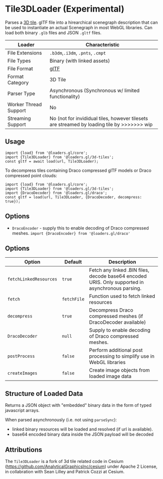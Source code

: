 # Tile3DLoader (Experimental)

Parses a [3D tile](https://github.com/AnalyticalGraphicsInc/3d-tiles). glTF file into a hirearchical scenegraph description that can be used to instantiate an actual Scenegraph in most WebGL libraries. Can load both binary `.glb` files and JSON `.gltf` files.

| Loader                | Characteristic                                                                                                 |
| --------------------- | -------------------------------------------------------------------------------------------------------------- |
| File Extensions       | `.b3dm`,`.i3dm`, `.pnts`, `.cmpt`                                                                              |
| File Types            | Binary (with linked assets)                                                                                    |
| File Format           | [glTF](https://github.com/AnalyticalGraphicsInc/3d-tiles/tree/master/specification#tile-format-specifications) |
| Format Category       | 3D Tile                                                                                                        |
| Parser Type           | Asynchronous (Synchronous w/ limited functionality)                                                            |
| Worker Thread Support | No                                                                                                             |
| Streaming Support     | No (not for invididual tiles, however tilesets are streamed by loading tile by >>>>>>> wip                     |

## Usage

```
import {load} from '@loaders.gl/core';
import {Tile3DLoader} from '@loaders.gl/3d-tiles';
const gltf = await load(url, Tile3DLoader);
```

To decompress tiles containing Draco compressed glTF models or Draco compressed point clouds:

```
import {load} from '@loaders.gl/core';
import {Tile3DLoader} from '@loaders.gl/3d-tiles';
import {DracoDecoder} from '@loaders.gl/draco';
const gltf = load(url, Tile3DLoader, {DracoDecoder, decompress: true});
```

## Options

- `DracoEncoder` - supply this to enable decoding of Draco compressed meshes. `import {DracoEncoder} from '@loaders.gl/draco'`

## Options

| Option                 | Default     | Description                                                                                      |
| ---------------------- | ----------- | ------------------------------------------------------------------------------------------------ |
| `fetchLinkedResources` | `true`      | Fetch any linked .BIN files, decode base64 encoded URIS. Only supported in asynchronous parsing. |
| `fetch`                | `fetchFile` | Function used to fetch linked resources                                                          |
| `decompress`           | `true`      | Decompress Draco compressed meshes (if DracoDecoder available)                                   |
| `DracoDecoder`         | `null`      | Supply to enable decoding of Draco compressed meshes.                                            |
| `postProcess`          | `false`     | Perform additional post processing to simplify use in WebGL libraries                            |
| `createImages`         | `false`     | Create image objects from loaded image data                                                      |

## Structure of Loaded Data

Returns a JSON object with "embedded" binary data in the form of typed javascript arrays.

When parsed asynchronously (i.e. not using `parseSync`):

- linked binary resources will be loaded and resolved (if url is available).
- base64 encoded binary data inside the JSON payload will be decoded

## Attributions

The `Tile3DLoader` is a fork of 3d tile related code in Cesium (https://github.com/AnalyticalGraphicsInc/cesium) under Apache 2 License, in collabration with Sean Lilley and Patrick Cozzi at Cesium.
